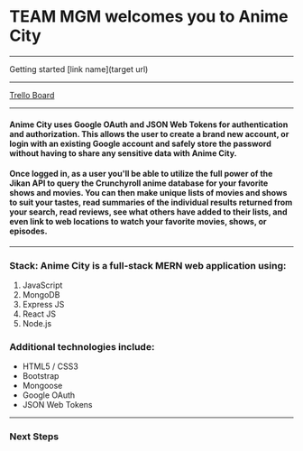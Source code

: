 # TEAM MGM welcomes you to Anime City

***

Getting started [link name](target url)

***

[Trello Board](https://trello.com/b/ehICj0Kr/weeb-city-anime)

***

#### Anime City uses Google OAuth and JSON Web Tokens for authentication and authorization. This allows the user to create a brand new account, or login with an existing Google account and safely store the password without having to share any sensitive data with Anime City.

#### Once logged in, as a user you'll be able to utilize the full power of the Jikan API to query the Crunchyroll anime database for your favorite shows and movies. You can then make unique lists of movies and shows to suit your tastes, read summaries of the individual results returned from your search, read reviews, see what others have added to their lists, and even link to web locations to watch your favorite movies, shows, or episodes.

***

### Stack: Anime City is a full-stack MERN web application using:

1. JavaScript
2. MongoDB
3. Express JS
4. React JS
5. Node.js

### Additional technologies include:

* HTML5 / CSS3
* Bootstrap
* Mongoose
* Google OAuth
* JSON Web Tokens

***

### Next Steps
